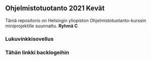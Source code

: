 ## Ohjelmistotuotanto 2021 Kevät

Tämä repositorio on Helsingin yliopiston Ohjelmistotuotanto-kurssin miniprojektille suunnattu. 
**Ryhmä C**

### Lukuvinkkisovellus 

### Tähän linkki backlogeihin

